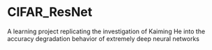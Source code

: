 # CIFAR_ResNet
A learning project replicating the investigation of Kaiming He into the accuracy degradation behavior of extremely deep neural networks
